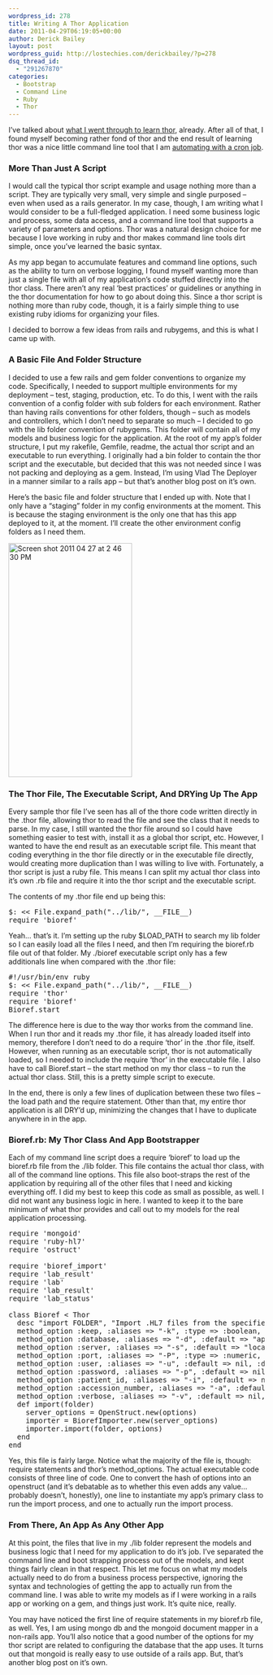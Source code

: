```yaml
---
wordpress_id: 278
title: Writing A Thor Application
date: 2011-04-29T06:19:05+00:00
author: Derick Bailey
layout: post
wordpress_guid: http://lostechies.com/derickbailey/?p=278
dsq_thread_id:
  - "291267870"
categories:
  - Bootstrap
  - Command Line
  - Ruby
  - Thor
---
```

I&#8217;ve talked about [what I went through to learn thor](https://lostechies.com/derickbailey/2011/04/15/getting-started-with-thor/), already. After all of that, I found myself becoming rather fond of thor and the end result of learning thor was a nice little command line tool that I am [automating with a cron job](https://lostechies.com/derickbailey/2011/04/27/the-whenever-gem-making-cron-easy/).

 

### More Than Just A Script

I would call the typical thor script example and usage nothing more than a script. They are typically very small, very simple and single purposed &#8211; even when used as a rails generator. In my case, though, I am writing what I would consider to be a full-fledged application. I need some business logic and process, some data access, and a command line tool that supports a variety of parameters and options. Thor was a natural design choice for me because I love working in ruby and thor makes command line tools dirt simple, once you&#8217;ve learned the basic syntax.

As my app began to accumulate features and command line options, such as the ability to turn on verbose logging, I found myself wanting more than just a single file with all of my application&#8217;s code stuffed directly into the thor class. There aren&#8217;t any real &#8216;best practices&#8217; or guidelines or anything in the thor documentation for how to go about doing this. Since a thor script is nothing more than ruby code, though, it is a fairly simple thing to use existing ruby idioms for organizing your files.

I decided to borrow a few ideas from rails and rubygems, and this is what I came up with.

 

### A Basic File And Folder Structure

I decided to use a few rails and gem folder conventions to organize my code. Specifically, I needed to support multiple environments for my deployment &#8211; test, staging, production, etc. To do this, I went with the rails convention of a config folder with sub folders for each environment. Rather than having rails conventions for other folders, though &#8211; such as models and controllers, which I don&#8217;t need to separate so much &#8211; I decided to go with the lib folder convention of rubygems. This folder will contain all of my models and business logic for the application. At the root of my app&#8217;s folder structure, I put my rakefile, Gemfile, readme, the actual thor script and an executable to run everything. I originally had a bin folder to contain the thor script and the executable, but decided that this was not needed since I was not packing and deploying as a gem. Instead, I&#8217;m using Vlad The Deployer in a manner similar to a rails app &#8211; but that&#8217;s another blog post on it&#8217;s own.

Here&#8217;s the basic file and folder structure that I ended up with. Note that I only have a &#8220;staging&#8221; folder in my config environments at the moment. This is because the staging environment is the only one that has this app deployed to it, at the moment. I&#8217;ll create the other environment config folders as I need them.

<img src="https://lostechies.com/content/derickbailey/uploads/2011/04/Screen-shot-2011-04-27-at-2.46.30-PM.png" border="0" alt="Screen shot 2011 04 27 at 2 46 30 PM" width="243" height="460" />

 

### The Thor File, The Executable Script, And DRYing Up The App

Every sample thor file I&#8217;ve seen has all of the thore code written directly in the .thor file, allowing thor to read the file and see the class that it needs to parse. In my case, I still wanted the thor file around so I could have something easier to test with, install it as a global thor script, etc. However, I wanted to have the end result as an executable script file. This meant that coding everything in the thor file directly or in the executable file directly, would creating more duplication than I was willing to live with. Fortunately, a thor script is just a ruby file. This means I can split my actual thor class into it&#8217;s own .rb file and require it into the thor script and the executable script.

The contents of my .thor file end up being this:

<pre>$: &lt;&lt; File.expand_path("../lib/", __FILE__)<br />require 'bioref'</pre>

 

Yeah&#8230; that&#8217;s it. I&#8217;m setting up the ruby $LOAD_PATH to search my lib folder so I can easily load all the files I need, and then I&#8217;m requiring the bioref.rb file out of that folder. My ./bioref executable script only has a few additionals line when compared with the .thor file:

<pre>#!/usr/bin/env ruby<br />$: &lt;&lt; File.expand_path("../lib/", __FILE__)<br />require 'thor'<br />require 'bioref'<br />Bioref.start</pre>

 

The difference here is due to the way thor works from the command line. When I run thor and it reads my .thor file, it has already loaded itself into memory, therefore I don&#8217;t need to do a require &#8216;thor&#8217; in the .thor file, itself. However, when running as an executable script, thor is not automatically loaded, so I needed to include the require &#8216;thor&#8217; in the executable file. I also have to call Bioref.start &#8211; the start method on my thor class &#8211; to run the actual thor class. Still, this is a pretty simple script to execute.

In the end, there is only a few lines of duplication between these two files &#8211; the load path and the require statement. Other than that, my entire thor application is all DRY&#8217;d up, minimizing the changes that I have to duplicate anywhere in in the app.

 

### Bioref.rb: My Thor Class And App Bootstrapper

Each of my command line script does a require &#8216;bioref&#8217; to load up the bioref.rb file from the ./lib folder. This file contains the actual thor class, with all of the command line options. This file also boot-straps the rest of the application by requiring all of the other files that I need and kicking everything off. I did my best to keep this code as small as possible, as well. I did not want any business logic in here. I wanted to keep it to the bare minimum of what thor provides and call out to my models for the real application processing.

<pre>require 'mongoid'
require 'ruby-hl7'
require 'ostruct'

require 'bioref_import'
require 'lab_result'
require 'lab'
require 'lab_result'
require 'lab_status'

class Bioref &lt; Thor
  desc "import FOLDER", "Import .HL7 files from the specified folder"
  method_option :keep, :aliases =&gt; "-k", :type =&gt; :boolean, :default =&gt; "false", :desc =&gt; "true = keep the files that were imported. false = delete the files after import"
  method_option :database, :aliases =&gt; "-d", :default =&gt; "app_development", :desc =&gt; "Mongo database name"
  method_option :server, :aliases =&gt; "-s", :default =&gt; "localhost", :desc =&gt; "Mongo database server name"
  method_option :port, :aliases =&gt; "-P", :type =&gt; :numeric, :default =&gt; nil, :desc =&gt; "Mongo database server port #"
  method_option :user, :aliases =&gt; "-u", :default =&gt; nil, :desc =&gt; "Mongo database user name to authenticate with"
  method_option :password, :aliases =&gt; "-p", :default =&gt; nil, :desc =&gt; "Mongo database password to authenticate with"
  method_option :patient_id, :aliases =&gt; "-i", :default =&gt; nil, :desc =&gt; "Force the files to import for the specified patient id"
  method_option :accession_number, :aliases =&gt; "-a", :default =&gt; nil, :desc =&gt; "Force the accession number used to match the lab order, otherwise accession number is read from the HL7 file"
  method_option :verbose, :aliases =&gt; "-v", :default =&gt; nil, :desc =&gt; "Outputs a ton of logger data to STDOUT"
  def import(folder)
    server_options = OpenStruct.new(options)
    importer = BiorefImporter.new(server_options)
    importer.import(folder, options)
  end
end</pre>

 

Yes, this file is fairly large. Notice what the majority of the file is, though: require statements and thor&#8217;s method_options.  The actual executable code consists of three line of code. One to convert the hash of options into an openstruct (and it&#8217;s debatable as to whether this even adds any value&#8230; probably doesn&#8217;t, honestly), one line to instantiate my app&#8217;s primary class to run the import process, and one to actually run the import process.

 

### From There, An App As Any Other App

At this point, the files that live in my ./lib folder represent the models and business logic that I need for my application to do it&#8217;s job. I&#8217;ve separated the command line and boot strapping process out of the models, and kept things fairly clean in that respect. This let me focus on what my models actually need to do from a business process perspective, ignoring the syntax and technologies of getting the app to actually run from the command line. I was able to write my models as if I were working in a rails app or working on a gem, and things just work. It&#8217;s quite nice, really.

You may have noticed the first line of require statements in my bioref.rb file, as well. Yes, I am using mongo db and the mongoid document mapper in a non-rails app. You&#8217;ll also notice that a good number of the options for my thor script are related to configuring the database that the app uses. It turns out that mongoid is really easy to use outside of a rails app. But, that&#8217;s another blog post on it&#8217;s own.